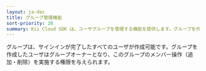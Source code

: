 ```yaml
---
layout: ja-doc
title: グループ管理機能
sort-priority: 20
summary: Kii Cloud SDK は、ユーザグループを管理する機能を提供します。グループを作成すると、例えばこのグループに属するメンバーのみが閲覧可能なデータを作成する等といった、グループ単位のスコープ指定を行うことができるようになります。
---
```

グループは、サインインが完了したすべてのユーザが作成可能です。グループを作成したユーザはグループオーナーとなり、このグループのメンバー操作（追加・削除）を実施する権限を与えられます。
